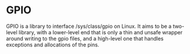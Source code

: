 GPIO
====

GPIO is a library to interface /sys/class/gpio on Linux. It aims to be a two-level library, with a lower-level end that is only a thin and unsafe wrapper around writing to the gpio files, and a high-level one that handles exceptions and allocations of the pins.
